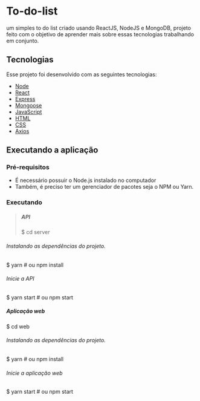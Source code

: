 # To-do-list
um simples to do list criado usando ReactJS, NodeJS e MongoDB, projeto feito com o objetivo de aprender mais sobre essas tecnologias trabalhando em conjunto.

## Tecnologias
Esse projeto foi desenvolvido com as seguintes tecnologias:

* [Node](https://nodejs.org/en/)
* [React](https://reactjs.org/)
* [Express](https://expressjs.com/)
* [Mongoose](https://mongoosejs.com/)
* [JavaScript](https://www.javascript.com/)
* [HTML](https://www.w3schools.com/html/)
* [CSS](https://www.w3schools.com/css/)
* [Axios](https://github.com/axios/axios)

## Executando a aplicação
### Pré-requisitos
- É necessário possuir o Node.js instalado no computador
- Também, é preciso ter um gerenciador de pacotes seja o NPM ou Yarn.
### Executando

 > ##### API
 > $ cd server
  ###### Instalando as dependências do projeto.
  $ yarn # ou npm install

  ###### Inicie a API
  $ yarn start # ou npm start

  ##### Aplicação web
  $ cd web
  ###### Instalando as dependências do projeto.
  $ yarn # ou npm install
  ###### Inicie a aplicação web
  $ yarn start # ou npm start

